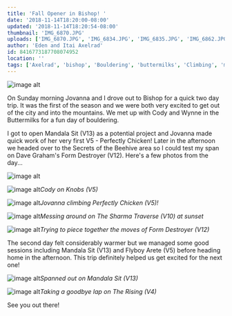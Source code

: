 ```yaml
---
title: 'Fall Opener in Bishop! '
date: '2018-11-14T18:20:00-08:00'
updated: '2018-11-14T18:20:54-08:00'
thumbnail: 'IMG_6870.JPG'
uploads: ['IMG_6870.JPG', 'IMG_6834.JPG', 'IMG_6835.JPG', 'IMG_6862.JPG', 'IMG_1953.jpg', 'IMG_1929.jpg', '202.jpg', '202.jpg']
author: 'Eden and Itai Axelrad'
id: 8416773187708074952
location: ''
tags: ['Axelrad', 'bishop', 'Bouldering', 'buttermilks', 'Climbing', 'mandala', 'perfectly chicken', 'sierra nevada']
---
```


![image alt](uploads/IMG_6870.JPG)

On Sunday morning Jovanna and I drove out to Bishop for a quick two day trip. It was the first of the season and we were both very excited to get out of the city and into the mountains. We met up with Cody and Wynne in the Buttermilks for a fun day of bouldering.

I got to open Mandala Sit (V13) as a potential project and Jovanna made quick work of her very first V5 - Perfectly Chicken! Later in the afternoon we headed over to the Secrets of the Beehive area so I could test my span on Dave Graham's Form Destroyer (V12). Here's a few photos from the day...

![image alt](uploads/IMG_6834.JPG)

![image alt](uploads/IMG_6835.JPG)*Cody on Knobs (V5)*

![image alt](uploads/IMG_6862.JPG)*Jovanna climbing Perfectly Chicken (V5)!*

![image alt](uploads/IMG_1953.jpg)*Messing around on The Sharma Traverse (V10) at sunset*

![image alt](uploads/IMG_1929.jpg)*Trying to piece together the moves of Form Destroyer (V12)*

The second day felt considerably warmer but we managed some good sessions including Mandala Sit (V13) and Flyboy Arete (V5) before heading home in the afternoon. This trip definitely helped us get excited for the next one! 

![image alt](uploads/IMG_6939%202.jpg)*Spanned out on Mandala Sit (V13)*

![image alt](uploads/IMG_6916%202.jpg)*Taking a goodbye lap on The Rising (V4)*

See you out there! 

